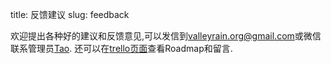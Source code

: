 title: 反馈建议
slug: feedback

欢迎提出各种好的建议和反馈意见,可以发信到[valleyrain.org@gmail.com](mailto:valleyrain.org@gmail.com)或微信联系管理员[Tao](http://weixin.qq.com/r/SH-27I3EjgDxrRmN9ypa). 还可以在[trello页面](https://trello.com/b/4RTmf30J/roadmap)查看Roadmap和留言.

